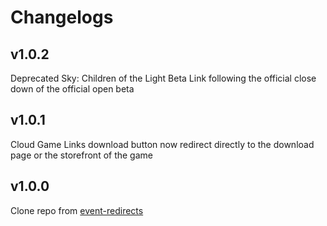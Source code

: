 # Changelogs

## v1.0.2

Deprecated Sky: Children of the Light Beta Link following the official close down of the official open beta

## v1.0.1

Cloud Game Links download button now redirect directly to the download page or the storefront of the game

## v1.0.0

Clone repo from [event-redirects](https://github.com/studiobutter/event-redirects)